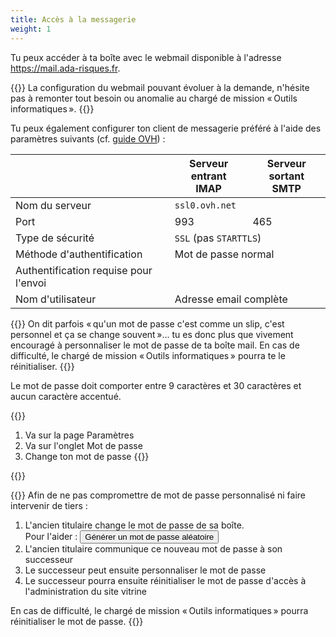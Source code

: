 ```yaml
---
title: Accès à la messagerie
weight: 1
---
```

Tu peux accéder à ta boîte avec le webmail disponible à l'adresse https://mail.ada-risques.fr.

{{<panel style="info" title="À ton service !">}}
La configuration du webmail pouvant évoluer à la demande, n'hésite pas à remonter tout besoin ou anomalie au chargé de mission « Outils informatiques ».
{{</panel>}}

Tu peux également configurer ton client de messagerie préféré à l'aide des paramètres suivants (cf. [guide OVH](https://docs.ovh.com/fr/emails/generalites-sur-les-emails-mutualises/#rappel-des-parametres-imap-et-pop)) :

<table class="table table-sm text-center">
    <thead class="thead-light">
        <tr>
            <th></th>
            <th>Serveur entrant<br/><b>IMAP</b></th>
            <th>Serveur sortant<br/><b>SMTP</b></th>
        </tr>
    </thead>
    <tbody>
        <tr>
            <td>Nom du serveur</td>
            <td colspan="2"><code>ssl0.ovh.net</code></td>
        </tr>
        <tr>
            <td>Port</td>
            <td>993</td>
            <td>465</td>
        </tr>
        <tr>
            <td>Type de sécurité</td>
            <td colspan="2"><code>SSL</code> (pas <code>STARTTLS</code>)</td>
        </tr>
        <tr>
            <td>Méthode d'authentification</td>
            <td colspan="2">Mot de passe normal</td>
        </tr>
        <tr>
            <td>Authentification requise pour l'envoi</td>
            <td></td>
            <td><i class="fa fa-check"></i></td>
        </tr>
        <tr>
            <td>Nom d'utilisateur</td>
            <td colspan="2">Adresse email complète</td>
        </tr>
    </tbody>
</table>

{{<panel style="danger" title="Change ton mot de passe !">}}
On dit parfois « qu'un mot de passe c'est comme un slip, c'est personnel et ça se change souvent »... tu es donc plus que vivement encouragé à personnaliser le mot de passe de ta boîte mail.
En cas de difficulté, le chargé de mission « Outils informatiques » pourra te le réinitialiser.
{{</panel>}}

Le mot de passe doit comporter entre 9 caractères et 30 caractères et aucun caractère accentué.

{{<panel style="warning" title="Sur le webmail mail.ada-risques.fr">}}
1. Va sur la page <span class="rc-page"><i class="fa fa-cog"></i> Paramètres</i>
2. Va sur l'onglet <span class="rc-tab"><i class="fa fa-ellipsis-h"></i> Mot de passe</i>
3. Change ton mot de passe
{{</panel>}}

{{<password-app>}}

{{<panel style="info" title="Passation entre membres du bureau">}}
Afin de ne pas compromettre de mot de passe personnalisé ni faire intervenir de tiers :

1. L'ancien titulaire change le mot de passe de sa boîte.\
   Pour l'aider : <button class="btn btn-sm btn-primary generate-password">Générer un mot de passe aléatoire</button>
2. L'ancien titulaire communique ce nouveau mot de passe à son successeur
3. Le successeur peut ensuite personnaliser le mot de passe
4. Le successeur pourra ensuite réinitialiser le mot de passe d'accès à l'administration du site vitrine

En cas de difficulté, le chargé de mission « Outils informatiques » pourra réinitialiser le mot de passe.
{{</panel>}}

